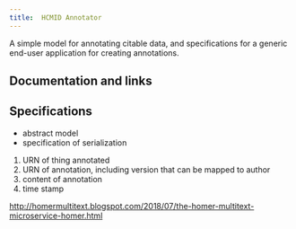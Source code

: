 ```yaml
---
title:  HCMID Annotator
---
```



A simple model for annotating citable data, and specifications for a generic end-user application for creating annotations.


## Documentation and links

## Specifications

-  abstract model
-  specification of serialization



1.  URN of thing annotated
2.  URN of annotation, including version that can be mapped to author
3.  content of annotation
4.  time stamp

http://homermultitext.blogspot.com/2018/07/the-homer-multitext-microservice-homer.html
